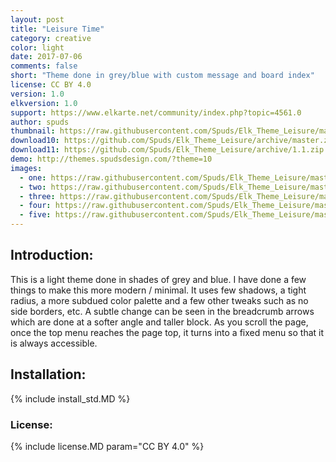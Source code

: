 ```yaml
---
layout: post
title: "Leisure Time"
category: creative
color: light
date: 2017-07-06
comments: false
short: "Theme done in grey/blue with custom message and board index"
license: CC BY 4.0
version: 1.0
elkversion: 1.0
support: https://www.elkarte.net/community/index.php?topic=4561.0
author: spuds
thumbnail: https://raw.githubusercontent.com/Spuds/Elk_Theme_Leisure/master/sample_images/topiclisting.jpg
download10: https://github.com/Spuds/Elk_Theme_Leisure/archive/master.zip
download11: https://github.com/Spuds/Elk_Theme_Leisure/archive/1.1.zip
demo: http://themes.spudsdesign.com/?theme=10
images:
  - one: https://raw.githubusercontent.com/Spuds/Elk_Theme_Leisure/master/sample_images/boardindex.jpg
  - two: https://raw.githubusercontent.com/Spuds/Elk_Theme_Leisure/master/sample_images/message.jpg
  - three: https://raw.githubusercontent.com/Spuds/Elk_Theme_Leisure/master/sample_images/searchbar.jpg
  - four: https://raw.githubusercontent.com/Spuds/Elk_Theme_Leisure/master/sample_images/stats.jpg
  - five: https://raw.githubusercontent.com/Spuds/Elk_Theme_Leisure/master/sample_images/topiclisting.jpg
---
```


## Introduction:
This is a light theme done in shades of grey and blue.  I have done a few things to make this more modern / minimal.  It uses few shadows, a tight radius, a more subdued color palette and a few other tweaks such as no side borders, etc.  A subtle change can be seen in the breadcrumb arrows which are done at a softer angle and taller block.  As you scroll the page, once the top menu reaches the page top, it turns into a fixed menu so that it is always accessible.

## Installation:
{% include install_std.MD %}

### License:
{% include license.MD param="CC BY 4.0" %}
